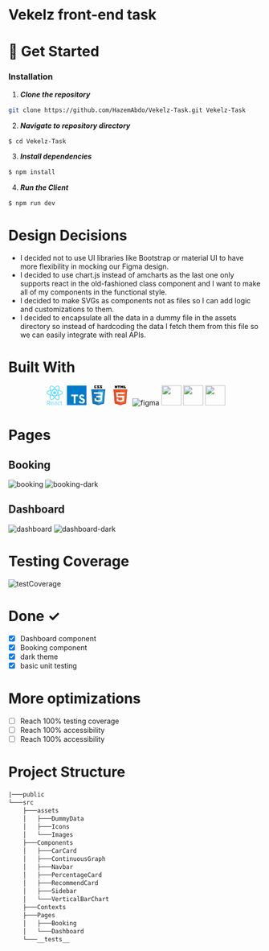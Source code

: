 # Vekelz front-end task

# 🏁 Get Started

### Installation

1. **_Clone the repository_**

```sh
git clone https://github.com/HazemAbdo/Vekelz-Task.git Vekelz-Task
```

2. **_Navigate to repository directory_**

```sh
$ cd Vekelz-Task
```

3. **_Install dependencies_**

```sh
$ npm install
```

4. **_Run the Client_**

```sh
$ npm run dev
```

# Design Decisions
* I decided not to use UI libraries like Bootstrap or material UI to have more flexibility in mocking our Figma design.
* I decided to use chart.js instead of amcharts as the last one only supports react in the old-fashioned class component and I want to make all of my components in the functional style.
* I decided to make SVGs as components not as files so I can add logic and customizations to them.
* I decided to encapsulate all the data in a dummy file in the assets directory so instead of hardcoding the data I fetch them from this file so we can easily integrate with real APIs.

# Built With
<div align="center">
<img src="https://raw.githubusercontent.com/devicons/devicon/master/icons/react/react-original-wordmark.svg" alt="react" width="40" height="40"/> 
<img src="https://raw.githubusercontent.com/devicons/devicon/master/icons/typescript/typescript-original.svg" alt="typescript" width="40" height="40"/>
<img src="https://raw.githubusercontent.com/devicons/devicon/master/icons/css3/css3-original-wordmark.svg" alt="css3" width="40" height="40"/> 
<img src="https://raw.githubusercontent.com/devicons/devicon/master/icons/html5/html5-original-wordmark.svg" alt="html5" width="40" height="40"/> 
<img src="https://www.vectorlogo.zone/logos/figma/figma-icon.svg" alt="figma" width="40" height="40"/>
<img src="https://user-images.githubusercontent.com/59124058/211133880-018f305a-f611-4363-8be6-87dabf2ab8c0.png" width="40" height="40"/>
<img src="https://user-images.githubusercontent.com/59124058/211133825-c23154dd-d99a-4d81-bc27-899989a12131.png" width="40" height="40"/>
<img src="https://user-images.githubusercontent.com/59124058/211134449-da5e36e5-c13e-4629-9a8c-842ec2a099b8.jpg" width="40" height="40"/>
</div>

# Pages
## Booking
![booking](https://user-images.githubusercontent.com/59124058/211134182-38df4e60-7a26-43ba-84a0-b60a52a3be68.png)
![booking-dark](https://user-images.githubusercontent.com/59124058/211134185-af4174cd-9994-420d-ab16-67d12ad89a67.png)
## Dashboard
![dashboard](https://user-images.githubusercontent.com/59124058/211134194-48a4e080-6b3e-4620-9e3d-596a736b1954.png)
![dashboard-dark](https://user-images.githubusercontent.com/59124058/211134197-28638a97-6051-49da-acb8-91fecc25d8bf.png)

# Testing Coverage
![testCoverage](https://user-images.githubusercontent.com/59124058/211163897-90bcc3ed-52fe-487d-a817-9400e8c1324a.png)

# Done ✓

- [x] Dashboard component
- [x] Booking component
- [x] dark theme
- [x] basic unit testing 

# More optimizations

- [ ] Reach 100% testing coverage
- [ ] Reach 100% accessibility 
- [ ] Reach 100% accessibility   
  
# Project Structure
```
|───public
└───src
    ├───assets
    │   ├───DummyData
    │   ├───Icons
    │   └───Images
    ├───Components
    │   ├───CarCard
    │   ├───ContinuousGraph
    │   ├───Navbar
    │   ├───PercentageCard
    │   ├───RecommendCard
    │   ├───Sidebar
    │   └───VerticalBarChart
    ├───Contexts
    ├───Pages
    │   ├───Booking
    │   └───Dashboard
    └───__tests__
```
